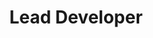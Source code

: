 ---
layout: default
image: http://placekitten.com/g/300/300
name: Garrett Boatman
title: Lead Developer
twitter: garrettboatman
social: {twitter: garrettboatman, facebook: gboatman, github: garrettboatman, rdio: Garrett Boatman}
---